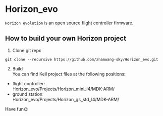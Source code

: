 # Horizon_evo
`Horizon evolution` is an open source flight controller firmware.
## How to build your own Horizon project
1. Clone git repo
```
git clone --recursive https://github.com/zhanwang-sky/Horizon_evo.git
```
2. Build\
You can find Keil project files at the following positions:
* flight controller:\
Horizon_evo/Projects/Horizon_mini_l4/MDK-ARM/
* ground station:\
Horizon_evo/Projects/Horizon_gs_std_l4/MDK-ARM/

Have fun:sun_with_face:
